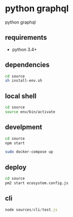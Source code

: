 
# python graphql

python graphql

## requirements

- python 3.4+

## dependencies

```sh
cd source
sh install-env.sh
```

## local shell
```sh
cd source
source env/bin/activate
```

## develpment

```sh
cd source
npm start
```

```sh
sudo docker-compose up
```

## deploy

```sh
cd source
pm2 start ecosystem.config.js
```

## cli

```js
node sources/cli/test.js
```
